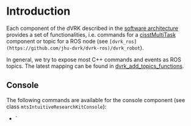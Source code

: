 # Introduction

Each component of the dVRK described in the [software architecture](/jhu-dvrk/sawIntuitiveResearchKit/wiki/Software-Architecture) provides a set of functionalities, i.e. commands for a [cisstMultiTask](https://github.com/jhu-cisst/cisst/wiki/cisstMultiTask-tutorial) component or topic for a ROS node (see `[dvrk_ros](https://github.com/jhu-dvrk/dvrk-ros)/dvrk_robot`).

In general, we try to expose most C++ commands and events as ROS topics.  The latest mapping can be found in [dvrk_add_topics_functions](https://github.com/jhu-dvrk/dvrk-ros/blob/master/dvrk_robot/src/dvrk_add_topics_functions.cpp).

## Console

The following commands are available for the console component (see class `mtsIntuitiveResearchKitConsole`):
* `